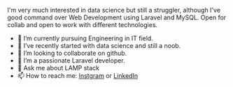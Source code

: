 I'm very much interested in data science but still a struggler, although I've good command over Web Development using Laravel and MySQL. Open for collab and open to work with different technologies. 

- 🔭 I’m currently pursuing Engineering in IT field.
- 🌱 I’ve recently started with data science and still a noob.
- 👯 I’m looking to collaborate on github.
- 🤔 I’m a passionate Laravel developer.
- 💬 Ask me about LAMP stack
- 📫 How to reach me: [Instgram](https://www.instagram.com/vishwagosalia/) or [LinkedIn](https://www.linkedin.com/in/vishwa-gosalia-b547291a7/)

<!--![Vishwa Gosalia's GitHub Stats](https://github-readme-stats.vercel.app/api?username=vishwagosalia&show_icons=true&title_color=fff&icon_color=f9f9f9&text_color=9f9f9f&bg_color=151515)-->

